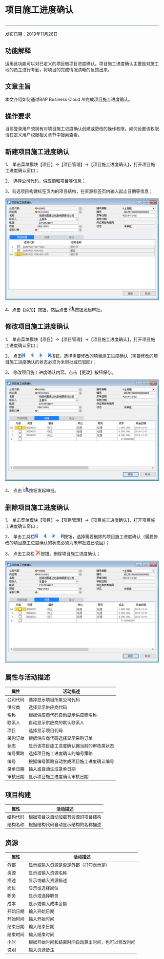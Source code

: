 # 项目施工进度确认

![](工具栏图片/标题.png)

发布日期：2019年11月26日

## 功能解释

运用此功能可以对已定义的项目做项目进度确认。项目施工进度确认主要是对施工地的员工进行考勤，将项目的完成情况清晰的反馈出来。

## 文章主旨

本文介绍如何通过BAP Business Cloud AI完成项目施工进度确认。

## 操作要求

当前登录用户须拥有对项目施工进度确认创建或更改的操作权限，如何设置该权限请在定义用户权限相关章节中搜索查看。

## 新建项目施工进度确认

1、 单击菜单模块【项目】->【项目管理】->【项目施工进度确认】，打开项目施工进度确认窗口；

2、 选择公司代码，供应商和项目等信息；

3、勾选项目构建标签页内的项目结构，在资源标签页内输入起止日期等信息；

![](项目管理图片/项目施工进度确认1.png)

4、点击【添加】按钮，然后点击![](工具栏图片/审批.png)按钮发起审批。

## 修改项目施工进度确认

1、 单击菜单模块【项目】->【项目管理】->【项目施工进度确认】，打开项目施工进度确认窗口；

2、 点击![](工具栏图片/浏览单据.png)按钮，选择需要修改的项目施工进度确认（需要修改的项目施工进度确认的状态必须为未审批或已驳回）；

3、 修改项目施工进度确认内容。点击【更改】按钮保存。

![](项目管理图片/项目施工进度确认2.png)

4、 点击![](工具栏图片/审批.png)按钮发起审批。

## 删除项目施工进度确认

1、 单击菜单模块【项目】->【项目管理】->【项目施工进度确认】，打开项目施工进度确认窗口；

2、 单击工具栏![](工具栏图片/浏览单据.png)按钮，选择需要删除的项目施工进度确认（需要修改的项目施工进度确认的状态必须为未审批或已驳回）；

3、 点击工具栏![](工具栏图片/删除.png)按钮，删除项目施工进度确认；

![](项目管理图片/项目施工进度确认3.png)

## 属性与活动描述

| **属性** | **活动描述**                             |
| -------- | ---------------------------------------- |
| 公司代码 | 选择显示项目所属公司代码                 |
| 供应商   | 选择显示供应商代码                       |
| 名称     | 根据供应商代码自动显示供应商名称         |
| 联系人   | 自动显示供应商的默认联系人               |
| 项目     | 选择显示项目代码                         |
| 采购订单 | 根据供应商代码选择显示采购订单           |
| 状态     | 显示该项目施工进度确认据当前的审核类状态 |
| 编号策略 | 选择项目施工进度确认的编号策略           |
| 编号     | 根据编号策略自动生成项目施工进度确认编号 |
| 录单日期 | 输入或自动生成录单日期                   |
| 审核日期 | 显示项目施工进度确认审核日期             |

## 项目构建

| **属性** | **活动描述**                       |
| -------- | ---------------------------------- |
| 结构代码 | 根据项目决自动加载有资源的项目结构 |
| 结构名称 | 根据结构代码自动显示结构的名称描述 |

## 资源

| **属性** | **活动描述**                                       |
| -------- | -------------------------------------------------- |
| 外部     | 显示或输入资源是否是外部（打勾表示是）             |
| 资源     | 显示或输入资源名称                                 |
| 描述     | 显示或输入资源描述                                 |
| 岗位     | 显示或选择岗位                                     |
| 职务     | 显示或选择职务                                     |
| 成本     | 显示或输入成本金额                                 |
| 开始日期 | 输入开始日期                                       |
| 开始时间 | 输入开始时间                                       |
| 结束日期 | 输入结束日期                                       |
| 结束时间 | 输入结束时间                                       |
| 小时     | 根据开始时间和结束时间自动算出时间，也可以修改时间 |
| 说明     | 输入资源备注                                       |
